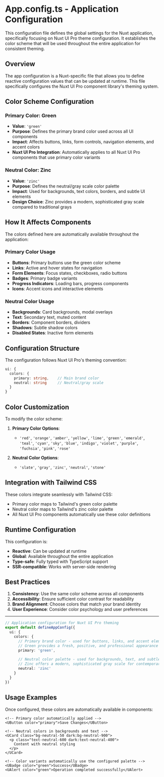 # App.config.ts - Application Configuration

This configuration file defines the global settings for the Nuxt application, specifically focusing on Nuxt UI Pro theme configuration. It establishes the color scheme that will be used throughout the entire application for consistent theming.

## Overview

The app configuration is a Nuxt-specific file that allows you to define reactive configuration values that can be updated at runtime. This file specifically configures the Nuxt UI Pro component library's theming system.

## Color Scheme Configuration

### Primary Color: Green
- **Value**: `'green'`
- **Purpose**: Defines the primary brand color used across all UI components
- **Impact**: Affects buttons, links, form controls, navigation elements, and accent colors
- **Nuxt UI Pro Integration**: Automatically applies to all Nuxt UI Pro components that use primary color variants

### Neutral Color: Zinc
- **Value**: `'zinc'`
- **Purpose**: Defines the neutral/gray scale color palette
- **Impact**: Used for backgrounds, text colors, borders, and subtle UI elements
- **Design Choice**: Zinc provides a modern, sophisticated gray scale compared to traditional grays

## How It Affects Components

The colors defined here are automatically available throughout the application:

### Primary Color Usage
- **Buttons**: Primary buttons use the green color scheme
- **Links**: Active and hover states for navigation
- **Form Elements**: Focus states, checkboxes, radio buttons
- **Badges**: Primary badge variants
- **Progress Indicators**: Loading bars, progress components
- **Icons**: Accent icons and interactive elements

### Neutral Color Usage
- **Backgrounds**: Card backgrounds, modal overlays
- **Text**: Secondary text, muted content
- **Borders**: Component borders, dividers
- **Shadows**: Subtle shadow colors
- **Disabled States**: Inactive form elements

## Configuration Structure

The configuration follows Nuxt UI Pro's theming convention:

```typescript
ui: {
  colors: {
    primary: string,    // Main brand color
    neutral: string     // Neutral/gray scale
  }
}
```

## Color Customization

To modify the color scheme:

1. **Primary Color Options**: 
   - `'red'`, `'orange'`, `'amber'`, `'yellow'`, `'lime'`, `'green'`, `'emerald'`, `'teal'`, `'cyan'`, `'sky'`, `'blue'`, `'indigo'`, `'violet'`, `'purple'`, `'fuchsia'`, `'pink'`, `'rose'`

2. **Neutral Color Options**:
   - `'slate'`, `'gray'`, `'zinc'`, `'neutral'`, `'stone'`

## Integration with Tailwind CSS

These colors integrate seamlessly with Tailwind CSS:
- Primary color maps to Tailwind's green color palette
- Neutral color maps to Tailwind's zinc color palette
- All Nuxt UI Pro components automatically use these color definitions

## Runtime Configuration

This configuration is:
- **Reactive**: Can be updated at runtime
- **Global**: Available throughout the entire application
- **Type-safe**: Fully typed with TypeScript support
- **SSR-compatible**: Works with server-side rendering

## Best Practices

1. **Consistency**: Use the same color scheme across all components
2. **Accessibility**: Ensure sufficient color contrast for readability
3. **Brand Alignment**: Choose colors that match your brand identity
4. **User Experience**: Consider color psychology and user preferences

---

```typescript
// Application configuration for Nuxt UI Pro theming
export default defineAppConfig({
  ui: {
    colors: {
      // Primary brand color - used for buttons, links, and accent elements
      // Green provides a fresh, positive, and professional appearance
      primary: 'green',
      
      // Neutral color palette - used for backgrounds, text, and subtle elements
      // Zinc offers a modern, sophisticated gray scale for contemporary designs
      neutral: 'zinc'
    }
  }
})
```

## Usage Examples

Once configured, these colors are automatically available in components:

```vue
<!-- Primary color automatically applied -->
<UButton color="primary">Save Changes</UButton>

<!-- Neutral colors in backgrounds and text -->
<UCard class="bg-neutral-50 dark:bg-neutral-900">
  <p class="text-neutral-600 dark:text-neutral-400">
    Content with neutral styling
  </p>
</UCard>

<!-- Color variants automatically use the configured palette -->
<UBadge color="green">Success</UBadge>
<UAlert color="green">Operation completed successfully</UAlert>
```
